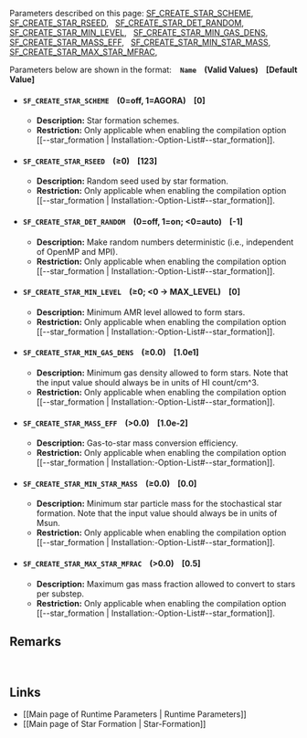 Parameters described on this page:
[SF_CREATE_STAR_SCHEME](#SF_CREATE_STAR_SCHEME), &nbsp;
[SF_CREATE_STAR_RSEED](#SF_CREATE_STAR_RSEED), &nbsp;
[SF_CREATE_STAR_DET_RANDOM](#SF_CREATE_STAR_DET_RANDOM), &nbsp;
[SF_CREATE_STAR_MIN_LEVEL](#SF_CREATE_STAR_MIN_LEVEL), &nbsp;
[SF_CREATE_STAR_MIN_GAS_DENS](#SF_CREATE_STAR_MIN_GAS_DENS), &nbsp;
[SF_CREATE_STAR_MASS_EFF](#SF_CREATE_STAR_MASS_EFF), &nbsp;
[SF_CREATE_STAR_MIN_STAR_MASS](#SF_CREATE_STAR_MIN_STAR_MASS), &nbsp;
[SF_CREATE_STAR_MAX_STAR_MFRAC](#SF_CREATE_STAR_MAX_STAR_MFRAC), &nbsp;


Parameters below are shown in the format: &ensp; **`Name` &ensp; (Valid Values) &ensp; [Default Value]**

<a name="SF_CREATE_STAR_SCHEME"></a>
* #### `SF_CREATE_STAR_SCHEME` &ensp; (0=off, 1=AGORA) &ensp; [0]
    * **Description:**
Star formation schemes.
    * **Restriction:**
Only applicable when enabling the compilation option
[[--star_formation | Installation:-Option-List#--star_formation]].

<a name="SF_CREATE_STAR_RSEED"></a>
* #### `SF_CREATE_STAR_RSEED` &ensp; (&#8805;0) &ensp; [123]
    * **Description:**
Random seed used by star formation.
    * **Restriction:**
Only applicable when enabling the compilation option
[[--star_formation | Installation:-Option-List#--star_formation]].

<a name="SF_CREATE_STAR_DET_RANDOM"></a>
* #### `SF_CREATE_STAR_DET_RANDOM` &ensp; (0=off, 1=on; <0=auto) &ensp; [-1]
    * **Description:**
Make random numbers deterministic (i.e., independent of OpenMP and MPI).
    * **Restriction:**
Only applicable when enabling the compilation option
[[--star_formation | Installation:-Option-List#--star_formation]].

<a name="SF_CREATE_STAR_MIN_LEVEL"></a>
* #### `SF_CREATE_STAR_MIN_LEVEL` &ensp; (&#8805;0; <0 &#8594; MAX_LEVEL) &ensp; [0]
    * **Description:**
Minimum AMR level allowed to form stars.
    * **Restriction:**
Only applicable when enabling the compilation option
[[--star_formation | Installation:-Option-List#--star_formation]].

<a name="SF_CREATE_STAR_MIN_GAS_DENS"></a>
* #### `SF_CREATE_STAR_MIN_GAS_DENS` &ensp; (&#8805;0.0) &ensp; [1.0e1]
    * **Description:**
Minimum gas density allowed to form stars.
Note that the input value should always be in units of HI count/cm^3.
    * **Restriction:**
Only applicable when enabling the compilation option
[[--star_formation | Installation:-Option-List#--star_formation]].

<a name="SF_CREATE_STAR_MASS_EFF"></a>
* #### `SF_CREATE_STAR_MASS_EFF` &ensp; (>0.0) &ensp; [1.0e-2]
    * **Description:**
Gas-to-star mass conversion efficiency.
    * **Restriction:**
Only applicable when enabling the compilation option
[[--star_formation | Installation:-Option-List#--star_formation]].

<a name="SF_CREATE_STAR_MIN_STAR_MASS"></a>
* #### `SF_CREATE_STAR_MIN_STAR_MASS` &ensp; (&#8805;0.0) &ensp; [0.0]
    * **Description:**
Minimum star particle mass for the stochastical star formation.
Note that the input value should always be in units of Msun.
    * **Restriction:**
Only applicable when enabling the compilation option
[[--star_formation | Installation:-Option-List#--star_formation]].

<a name="SF_CREATE_STAR_MAX_STAR_MFRAC"></a>
* #### `SF_CREATE_STAR_MAX_STAR_MFRAC` &ensp; (>0.0) &ensp; [0.5]
    * **Description:**
Maximum gas mass fraction allowed to convert to stars per substep.
    * **Restriction:**
Only applicable when enabling the compilation option
[[--star_formation | Installation:-Option-List#--star_formation]].



## Remarks


<br>

## Links
* [[Main page of Runtime Parameters | Runtime Parameters]]
* [[Main page of Star Formation | Star-Formation]]
